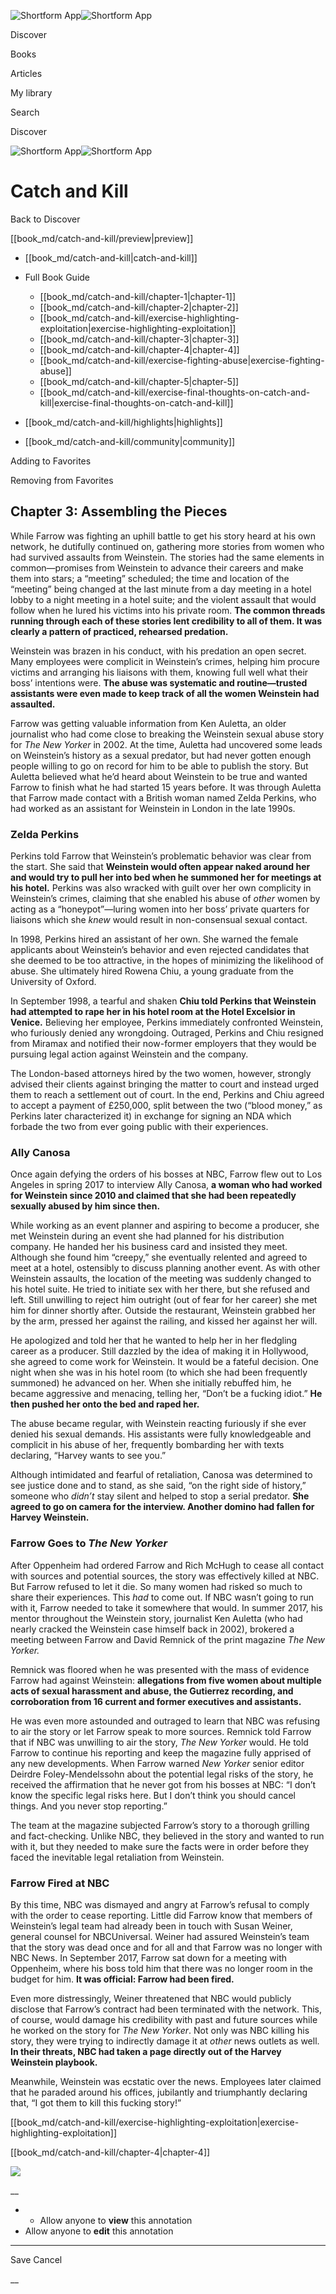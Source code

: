 ![Shortform App](/img/logo.36a2399e.svg)![Shortform App](/img/logo-dark.70c1b072.svg)

Discover

Books

Articles

My library

Search

Discover

![Shortform App](/img/logo.36a2399e.svg)![Shortform App](/img/logo-dark.70c1b072.svg)

# Catch and Kill

Back to Discover

[[book_md/catch-and-kill/preview|preview]]

  * [[book_md/catch-and-kill|catch-and-kill]]
  * Full Book Guide

    * [[book_md/catch-and-kill/chapter-1|chapter-1]]
    * [[book_md/catch-and-kill/chapter-2|chapter-2]]
    * [[book_md/catch-and-kill/exercise-highlighting-exploitation|exercise-highlighting-exploitation]]
    * [[book_md/catch-and-kill/chapter-3|chapter-3]]
    * [[book_md/catch-and-kill/chapter-4|chapter-4]]
    * [[book_md/catch-and-kill/exercise-fighting-abuse|exercise-fighting-abuse]]
    * [[book_md/catch-and-kill/chapter-5|chapter-5]]
    * [[book_md/catch-and-kill/exercise-final-thoughts-on-catch-and-kill|exercise-final-thoughts-on-catch-and-kill]]
  * [[book_md/catch-and-kill/highlights|highlights]]
  * [[book_md/catch-and-kill/community|community]]



Adding to Favorites 

Removing from Favorites 

## Chapter 3: Assembling the Pieces

While Farrow was fighting an uphill battle to get his story heard at his own network, he dutifully continued on, gathering more stories from women who had survived assaults from Weinstein. The stories had the same elements in common—promises from Weinstein to advance their careers and make them into stars; a “meeting” scheduled; the time and location of the “meeting” being changed at the last minute from a day meeting in a hotel lobby to a night meeting in a hotel suite; and the violent assault that would follow when he lured his victims into his private room. **The common threads running through each of these stories lent credibility to all of them. It was clearly a pattern of practiced, rehearsed predation.**

Weinstein was brazen in his conduct, with his predation an open secret. Many employees were complicit in Weinstein’s crimes, helping him procure victims and arranging his liaisons with them, knowing full well what their boss’ intentions were. **The abuse was systematic and routine—trusted assistants were even made to keep track of all the women Weinstein had assaulted.**

Farrow was getting valuable information from Ken Auletta, an older journalist who had come close to breaking the Weinstein sexual abuse story for _The New Yorker_ in 2002. At the time, Auletta had uncovered some leads on Weinstein’s history as a sexual predator, but had never gotten enough people willing to go on record for him to be able to publish the story. But Auletta believed what he’d heard about Weinstein to be true and wanted Farrow to finish what he had started 15 years before. It was through Auletta that Farrow made contact with a British woman named Zelda Perkins, who had worked as an assistant for Weinstein in London in the late 1990s.

### Zelda Perkins

Perkins told Farrow that Weinstein’s problematic behavior was clear from the start. She said that **Weinstein would often appear naked around her and would try to pull her into bed when he summoned her for meetings at his hotel.** Perkins was also wracked with guilt over her own complicity in Weinstein’s crimes, claiming that she enabled his abuse of _other_ women by acting as a “honeypot”—luring women into her boss’ private quarters for liaisons which she _knew_ would result in non-consensual sexual contact.

In 1998, Perkins hired an assistant of her own. She warned the female applicants about Weinstein’s behavior and even rejected candidates that she deemed to be too attractive, in the hopes of minimizing the likelihood of abuse. She ultimately hired Rowena Chiu, a young graduate from the University of Oxford.

In September 1998, a tearful and shaken **Chiu told Perkins that Weinstein had attempted to rape her in his hotel room at the Hotel Excelsior in Venice.** Believing her employee, Perkins immediately confronted Weinstein, who furiously denied any wrongdoing. Outraged, Perkins and Chiu resigned from Miramax and notified their now-former employers that they would be pursuing legal action against Weinstein and the company.

The London-based attorneys hired by the two women, however, strongly advised their clients against bringing the matter to court and instead urged them to reach a settlement out of court. In the end, Perkins and Chiu agreed to accept a payment of £250,000, split between the two (“blood money,” as Perkins later characterized it) in exchange for signing an NDA which forbade the two from ever going public with their experiences.

### Ally Canosa

Once again defying the orders of his bosses at NBC, Farrow flew out to Los Angeles in spring 2017 to interview Ally Canosa, **a woman who had worked for Weinstein since 2010 and claimed that she had been repeatedly sexually abused by him since then.**

While working as an event planner and aspiring to become a producer, she met Weinstein during an event she had planned for his distribution company. He handed her his business card and insisted they meet. Although she found him “creepy,” she eventually relented and agreed to meet at a hotel, ostensibly to discuss planning another event. As with other Weinstein assaults, the location of the meeting was suddenly changed to his hotel suite. He tried to initiate sex with her there, but she refused and left. Still unwilling to reject him outright (out of fear for her career) she met him for dinner shortly after. Outside the restaurant, Weinstein grabbed her by the arm, pressed her against the railing, and kissed her against her will.

He apologized and told her that he wanted to help her in her fledgling career as a producer. Still dazzled by the idea of making it in Hollywood, she agreed to come work for Weinstein. It would be a fateful decision. One night when she was in his hotel room (to which she had been frequently summoned) he advanced on her. When she initially rebuffed him, he became aggressive and menacing, telling her, “Don’t be a fucking idiot.” **He then pushed her onto the bed and raped her.**

The abuse became regular, with Weinstein reacting furiously if she ever denied his sexual demands. His assistants were fully knowledgeable and complicit in his abuse of her, frequently bombarding her with texts declaring, “Harvey wants to see you.”

Although intimidated and fearful of retaliation, Canosa was determined to see justice done and to stand, as she said, “on the right side of history,” someone who _didn’t_ stay silent and helped to stop a serial predator. **She agreed to go on camera for the interview. Another domino had fallen for Harvey Weinstein.**

### Farrow Goes to _The New Yorker_

After Oppenheim had ordered Farrow and Rich McHugh to cease all contact with sources and potential sources, the story was effectively killed at NBC. But Farrow refused to let it die. So many women had risked so much to share their experiences. This _had_ to come out. If NBC wasn’t going to run with it, Farrow needed to take it somewhere that would. In summer 2017, his mentor throughout the Weinstein story, journalist Ken Auletta (who had nearly cracked the Weinstein case himself back in 2002), brokered a meeting between Farrow and David Remnick of the print magazine _The New Yorker._

Remnick was floored when he was presented with the mass of evidence Farrow had against Weinstein: **allegations from five women about multiple acts of sexual harassment and abuse, the Gutierrez recording, and corroboration from 16 current and former executives and assistants.**

He was even more astounded and outraged to learn that NBC was refusing to air the story or let Farrow speak to more sources. Remnick told Farrow that if NBC was unwilling to air the story, _The New Yorker_ would. He told Farrow to continue his reporting and keep the magazine fully apprised of any new developments. When Farrow warned _New Yorker_ senior editor Deirdre Foley-Mendelssohn about the potential legal risks of the story, he received the affirmation that he never got from his bosses at NBC: “I don’t know the specific legal risks here. But I don’t think you should cancel things. And you never stop reporting.”

The team at the magazine subjected Farrow’s story to a thorough grilling and fact-checking. Unlike NBC, they believed in the story and wanted to run with it, but they needed to make sure the facts were in order before they faced the inevitable legal retaliation from Weinstein.

### Farrow Fired at NBC

By this time, NBC was dismayed and angry at Farrow’s refusal to comply with the order to cease reporting. Little did Farrow know that members of Weinstein’s legal team had already been in touch with Susan Weiner, general counsel for NBCUniversal. Weiner had assured Weinstein’s team that the story was dead once and for all and that Farrow was no longer with NBC News. In September 2017, Farrow sat down for a meeting with Oppenheim, where his boss told him that there was no longer room in the budget for him. **It was official: Farrow had been fired.**

Even more distressingly, Weiner threatened that NBC would publicly disclose that Farrow’s contract had been terminated with the network. This, of course, would damage his credibility with past and future sources while he worked on the story for _The New Yorker_. Not only was NBC killing his story, they were trying to indirectly damage it at _other_ news outlets as well. **In their threats, NBC had taken a page directly out of the Harvey Weinstein playbook.**

Meanwhile, Weinstein was ecstatic over the news. Employees later claimed that he paraded around his offices, jubilantly and triumphantly declaring that, “I got them to kill this fucking story!”

[[book_md/catch-and-kill/exercise-highlighting-exploitation|exercise-highlighting-exploitation]]

[[book_md/catch-and-kill/chapter-4|chapter-4]]

![](https://bat.bing.com/action/0?ti=56018282&Ver=2&mid=0604bfa7-3d40-4f4b-9cd2-3ef678184b89&sid=49fff5b0636c11eeb9c611038afc8668&vid=4a005010636c11ee80c703d4c4a7acd5&vids=0&msclkid=N&pi=0&lg=en-US&sw=800&sh=600&sc=24&nwd=1&tl=Shortform%20%7C%20Book&p=https%3A%2F%2Fwww.shortform.com%2Fapp%2Fbook%2Fcatch-and-kill%2Fchapter-3&r=&lt=336&evt=pageLoad&sv=1&rn=538475)

__

  *   * Allow anyone to **view** this annotation
  * Allow anyone to **edit** this annotation



* * *

Save Cancel

__




